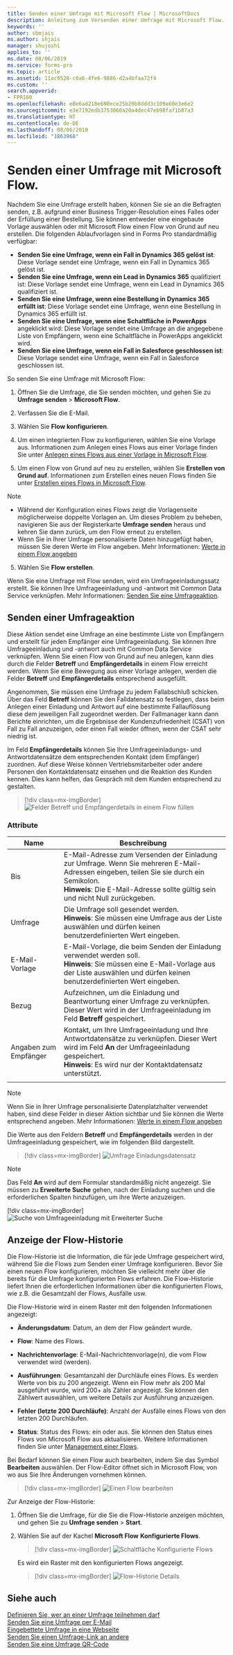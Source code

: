 ```yaml
---
title: Senden einer Umfrage mit Microsoft Flow | MicrosoftDocs
description: Anleitung zum Versenden einer Umfrage mit Microsoft Flow.
keywords: ''
author: sbmjais
ms.author: shjais
manager: shujoshi
applies_to: ''
ms.date: 08/06/2019
ms.service: forms-pro
ms.topic: article
ms.assetid: 11ac9528-c0a6-4fe6-9886-d2a4bfaa72f4
ms.custom: ''
search.appverid:
- FPR160
ms.openlocfilehash: e8e6ad218e690ece25b29b8ddd3c109a60e3e6e2
ms.sourcegitcommit: e3e7192edb3753060a20a4dec47eb98faf1b87a3
ms.translationtype: HT
ms.contentlocale: de-DE
ms.lasthandoff: 08/06/2019
ms.locfileid: "1863968"
---
```

# <a name="send-a-survey-by-using-microsoft-flow"></a>Senden einer Umfrage mit Microsoft Flow.



Nachdem Sie eine Umfrage erstellt haben, können Sie sie an die Befragten senden, z.B. aufgrund einer Business Trigger-Resolution eines Falles oder der Erfüllung einer Bestellung. Sie können entweder eine eingebaute Vorlage auswählen oder mit Microsoft Flow einen Flow von Grund auf neu erstellen. Die folgenden Ablaufvorlagen sind in Forms Pro standardmäßig verfügbar:

- **Senden Sie eine Umfrage, wenn ein Fall in Dynamics 365 gelöst ist**: Diese Vorlage sendet eine Umfrage, wenn ein Fall in Dynamics 365 gelöst ist.
- **Senden Sie eine Umfrage, wenn ein Lead in Dynamics 365** qualifiziert ist: Diese Vorlage sendet eine Umfrage, wenn ein Lead in Dynamics 365 qualifiziert ist.
- **Senden Sie eine Umfrage, wenn eine Bestellung in Dynamics 365 erfüllt ist**: Diese Vorlage sendet eine Umfrage, wenn eine Bestellung in Dynamics 365 erfüllt ist.
- **Senden Sie eine Umfrage, wenn eine Schaltfläche in PowerApps** angeklickt wird: Diese Vorlage sendet eine Umfrage an die angegebene Liste von Empfängern, wenn eine Schaltfläche in PowerApps angeklickt wird.
- **Senden Sie eine Umfrage, wenn ein Fall in Salesforce geschlossen ist**: Diese Vorlage sendet eine Umfrage, wenn ein Fall in Salesforce geschlossen ist.

So senden Sie eine Umfrage mit Microsoft Flow:

1.  Öffnen Sie die Umfrage, die Sie senden möchten, und gehen Sie zu **Umfrage senden** &gt; **Microsoft Flow**.

2.  Verfassen Sie die E-Mail.

3.  Wählen Sie **Flow konfigurieren**.

4.  Um einen integrierten Flow zu konfigurieren, wählen Sie eine Vorlage aus. Informationen zum Anlegen eines Flows aus einer Vorlage finden Sie unter [Anlegen eines Flows aus einer Vorlage in Microsoft Flow](https://docs.microsoft.com/en-us/flow/get-started-logic-template). 

5.  Um einen Flow von Grund auf neu zu erstellen, wählen Sie **Erstellen von Grund auf**. Informationen zum Erstellen eines neuen Flows finden Sie unter [Erstellen eines Flows in Microsoft Flow](https://docs.microsoft.com/en-us/flow/get-started-logic-flow).

> [!NOTE]
> - Während der Konfiguration eines Flows zeigt die Vorlagenseite möglicherweise doppelte Vorlagen an. Um dieses Problem zu beheben, navigieren Sie aus der Registerkarte **Umfrage senden** heraus und kehren Sie dann zurück, um den Flow erneut zu erstellen.
> - Wenn Sie in Ihrer Umfrage personalisierte Daten hinzugefügt haben, müssen Sie deren Werte im Flow angeben. Mehr Informationen: [Werte in einem Flow angeben](personalize-survey.md#specify-values-in-a-flow)

5.  Wählen Sie **Flow erstellen**.

Wenn Sie eine Umfrage mit Flow senden, wird ein Umfrageeinladungssatz erstellt. Sie können Ihre Umfrageeinladung und -antwort mit Common Data Service verknüpfen. Mehr Informationen: [Senden Sie eine Umfrageaktion](#send-a-survey-action).

## <a name="send-a-survey-action"></a>Senden einer Umfrageaktion

Diese Aktion sendet eine Umfrage an eine bestimmte Liste von Empfängern und erstellt für jeden Empfänger eine Umfrageeinladung. Sie können Ihre Umfrageeinladung und -antwort auch mit Common Data Service verknüpfen. Wenn Sie einen Flow von Grund auf neu anlegen, kann dies durch die Felder **Betreff** und **Empfängerdetails** in einem Flow erreicht werden. Wenn Sie eine Bewegung aus einer Vorlage anlegen, werden die Felder **Betreff** und **Empfängerdetails** entsprechend ausgefüllt.

Angenommen, Sie müssen eine Umfrage zu jedem Fallabschluß schicken. Über das Feld **Betreff** können Sie den Falldatensatz so festlegen, dass beim Anlegen einer Einladung und Antwort auf eine bestimmte Fallauflösung diese dem jeweiligen Fall zugeordnet werden. Der Fallmanager kann dann Berichte einrichten, um die Ergebnisse der Kundenzufriedenheit (CSAT) von Fall zu Fall anzuzeigen, oder einen Fall wieder öffnen, wenn der CSAT sehr niedrig ist.

Im Feld **Empfängerdetails** können Sie Ihre Umfrageeinladungs- und Antwortdatensätze dem entsprechenden Kontakt (dem Empfänger) zuordnen. Auf diese Weise können Vertriebsmitarbeiter oder andere Personen den Kontaktdatensatz einsehen und die Reaktion des Kunden kennen. Dies kann helfen, das Gespräch mit dem Kunden entsprechend zu gestalten.

> [!div class=mx-imgBorder]
> ![Felder Betreff und Empfängerdetails in einem Flow füllen](media/associate-survey.png "Felder Betreff und Empfängerdetails in einem Flow füllen")  

### <a name="attributes"></a>Attribute

|Name|Beschreibung|
|---|----|
|Bis|E-Mail-Adresse zum Versenden der Einladung zur Umfrage. Wenn Sie mehreren E-Mail-Adressen eingeben, teilen Sie sie durch ein Semikolon.<br>**Hinweis**: Die E-Mail-Adresse sollte gültig sein und nicht Null zurückgeben.|
|Umfrage|Die Umfrage soll gesendet werden.<br>**Hinweis**: Sie müssen eine Umfrage aus der Liste auswählen und dürfen keinen benutzerdefinierten Wert eingeben.|
|E-Mail-Vorlage|E-Mail-Vorlage, die beim Senden der Einladung verwendet werden soll.<br>**Hinweis**: Sie müssen eine E-Mail-Vorlage aus der Liste auswählen und dürfen keinen benutzerdefinierten Wert eingeben.|
|Bezug|Aufzeichnen, um die Einladung und Beantwortung einer Umfrage zu verknüpfen. Dieser Wert wird in der Umfrageeinladung im Feld **Betreff** gespeichert.|
|Angaben zum Empfänger|Kontakt, um Ihre Umfrageeinladung und Ihre Antwortdatensätze zu verknüpfen. Dieser Wert wird im Feld **An** der Umfrageeinladung gespeichert.<br>**Hinweis**: Es wird nur der Kontaktdatensatz unterstützt.|
|||

> [!NOTE]
> Wenn Sie in Ihrer Umfrage personalisierte Datenplatzhalter verwendet haben, sind diese Felder in dieser Aktion sichtbar und Sie können die Werte entsprechend angeben. Mehr Informationen: [Werte in einem Flow angeben](personalize-survey.md#specify-values-in-a-flow)

Die Werte aus den Feldern **Betreff** und **Empfängerdetails** werden in der Umfrageeinladung gespeichert, wie im folgenden Bild dargestellt.

> [!div class=mx-imgBorder]
> ![Umfrage Einladungsdatensatz](media/survey-invite.png "Umfrage Einladungsdatensatz")  

> [!NOTE]
> Das Feld **An** wird auf dem Formular standardmäßig nicht angezeigt. Sie müssen zu **Erweiterte Suche** gehen, nach der Einladung suchen und die erforderlichen Spalten hinzufügen, um ihre Werte anzuzeigen.
>
> [!div class=mx-imgBorder]
> ![Suche von Umfrageeinladung mit Erweiterter Suche](media/survey-invite-adv-find.png "Suche von Umfrageeinladung mit Erweiterter Suche") 

## <a name="view-flow-history"></a>Anzeige der Flow-Historie

Die Flow-Historie ist die Information, die für jede Umfrage gespeichert wird, während Sie die Flows zum Senden einer Umfrage konfigurieren. Bevor Sie einen neuen Flow konfigurieren, möchten Sie vielleicht mehr über die bereits für die Umfrage konfigurierten Flows erfahren. Die Flow-Historie liefert Ihnen die erforderlichen Informationen über die konfigurierten Flows, wie z.B. die Gesamtzahl der Flows, Ausfälle usw.

Die Flow-Historie wird in einem Raster mit den folgenden Informationen angezeigt:

- **Änderungsdatum**: Datum, an dem der Flow geändert wurde.

- **Flow**: Name des Flows.

- **Nachrichtenvorlage**: E-Mail-Nachrichtenvorlage(n), die vom Flow verwendet wird (werden).

- **Ausführungen**: Gesamtanzahl der Durchläufe eines Flows. Es werden Werte von bis zu 200 angezeigt. Wenn ein Flow mehr als 200 Mal ausgeführt wurde, wird 200+ als Zähler angezeigt. Sie können den Zählwert auswählen, um weitere Details zur Ausführung anzuzeigen.

- **Fehler (letzte 200 Durchläufe)**: Anzahl der Ausfälle eines Flows von den letzten 200 Durchläufen.

- **Status**: Status des Flows: ein oder aus. Sie können den Status eines Flows von Microsoft Flow aus aktualisieren. Weitere Informationen finden Sie unter [Management einer Flows](https://docs.microsoft.com/en-us/flow/get-started-logic-flow#manage-a-flow).  

Bei Bedarf können Sie einen Flow auch bearbeiten, indem Sie das Symbol **Bearbeiten** auswählen. Der Flow-Editor öffnet sich in Microsoft Flow, von wo aus Sie Ihre Änderungen vornehmen können.

> [!div class=mx-imgBorder]
> ![Einen Flow bearbeiten](media/edit-flow.png "Einen Flow bearbeiten")  

Zur Anzeige der Flow-Historie:

1.  Öffnen Sie die Umfrage, für die Sie die Flow-Historie anzeigen möchten, und gehen Sie zu **Umfrage senden** &gt; **Start**.

2.  Wählen Sie auf der Kachel **Microsoft Flow** **Konfigurierte Flows**.

    > [!div class=mx-imgBorder]
    > ![Schaltfläche Konfigurierte Flows](media/flows-configured.png "Schaltfläche Konfigurierte Flows")  

    Es wird ein Raster mit den konfigurierten Flows angezeigt.

    > [!div class=mx-imgBorder]
    > ![Flow-Historie Details](media/flow-history-details.png "Flow-Historie Details")  

## <a name="see-also"></a>Siehe auch

[Definieren Sie, wer an einer Umfrage teilnehmen darf](invite-settings.md)<br>
[Senden Sie eine Umfrage per E-Mail](send-survey-email.md)<br>
[Eingebettete Umfrage in eine Webseite](embed-web-page.md)<br>
[Senden Sie einen Umfrage-Link an andere](send-survey-link.md)<br>
[Senden Sie eine Umfrage QR-Code](send-survey-qrcode.md)
